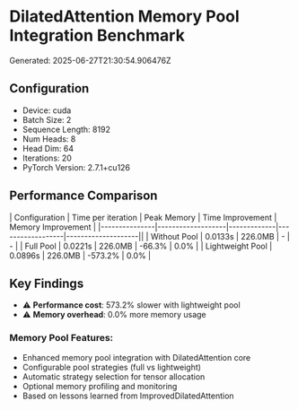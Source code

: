 # DilatedAttention Memory Pool Integration Benchmark

Generated: 2025-06-27T21:30:54.906476Z

## Configuration

- Device: cuda
- Batch Size: 2
- Sequence Length: 8192
- Num Heads: 8
- Head Dim: 64
- Iterations: 20
- PyTorch Version: 2.7.1+cu126

## Performance Comparison

| Configuration | Time per iteration | Peak Memory | Time Improvement | Memory Improvement |
|---------------|-------------------|-------------|------------------|--------------------||
| Without Pool | 0.0133s | 226.0MB | - | - |
| Full Pool | 0.0221s | 226.0MB | -66.3% | 0.0% |
| Lightweight Pool | 0.0896s | 226.0MB | -573.2% | 0.0% |

## Key Findings

- ⚠️ **Performance cost**: 573.2% slower with lightweight pool
- ⚠️ **Memory overhead**: 0.0% more memory usage

### Memory Pool Features:
- Enhanced memory pool integration with DilatedAttention core
- Configurable pool strategies (full vs lightweight)
- Automatic strategy selection for tensor allocation
- Optional memory profiling and monitoring
- Based on lessons learned from ImprovedDilatedAttention
